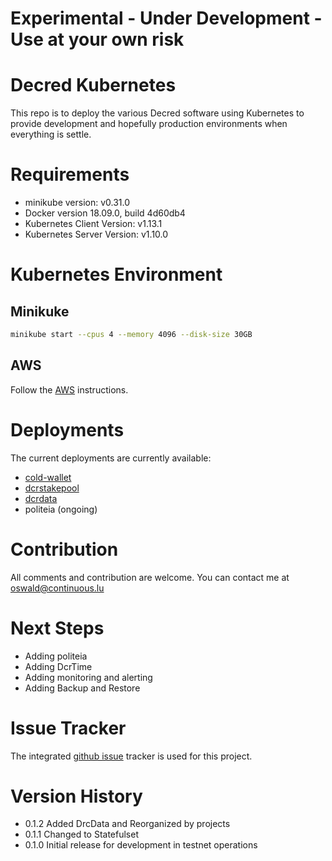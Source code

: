 # **Experimental - Under Development - Use at your own risk**

# Decred Kubernetes

This repo is to deploy the various Decred software using Kubernetes to provide development and hopefully production environments when everything is settle.

# Requirements

* minikube version: v0.31.0
* Docker version 18.09.0, build 4d60db4
* Kubernetes Client Version: v1.13.1
* Kubernetes Server Version: v1.10.0

# Kubernetes Environment

## Minikuke

```bash
minikube start --cpus 4 --memory 4096 --disk-size 30GB
```

## AWS

Follow the [AWS](https://github.com/oswaldderiemaecker/dcrstakepool-k8s/blob/master/AWS.md) instructions.

# Deployments
The current deployments are currently available:

* [cold-wallet](https://github.com/oswaldderiemaecker/dcrstakepool-k8s/tree/master/cold-wallet)
* [dcrstakepool](https://github.com/oswaldderiemaecker/dcrstakepool-k8s/tree/master/dcrstakepool)
* [dcrdata](https://github.com/oswaldderiemaecker/dcrstakepool-k8s/tree/master/dcrdata)
* politeia (ongoing)

# Contribution

All comments and contribution are welcome. You can contact me at oswald@continuous.lu

# Next Steps

* Adding politeia
* Adding DcrTime
* Adding monitoring and alerting
* Adding Backup and Restore

# Issue Tracker

The integrated [github issue](https://github.com/oswaldderiemaecker/dcrstakepool-k8s/issues) tracker is used for this project.

# Version History

* 0.1.2  Added DrcData and Reorganized by projects
* 0.1.1  Changed to Statefulset
* 0.1.0  Initial release for development in testnet operations
